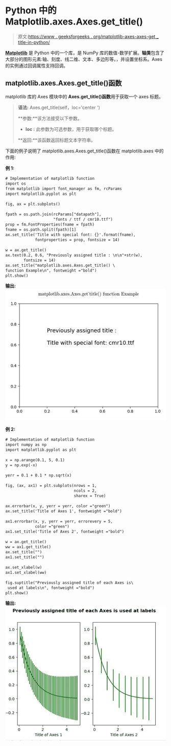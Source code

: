 # Python 中的 Matplotlib.axes.Axes.get_title()

> 原文:[https://www . geeksforgeeks . org/matplotlib-axes-axes-get _ title-in-python/](https://www.geeksforgeeks.org/matplotlib-axes-axes-get_title-in-python/)

**[Matplotlib](https://www.geeksforgeeks.org/python-introduction-matplotlib/)** 是 Python 中的一个库，是 NumPy 库的数值-数学扩展。**轴类**包含了大部分的图形元素:轴、刻度、线二维、文本、多边形等。，并设置坐标系。Axes 的实例通过回调属性支持回调。

## matplotlib.axes.Axes.get_title()函数

matplotlib 库的 Axes 模块中的 **Axes.get_title()函数**用于获取一个 axes 标题。

> **语法:** Axes.get_title(self，loc='center ')
> 
> **参数:**该方法接受以下参数。
> 
> *   **loc :** 此参数为可选参数，用于获取哪个标题。
> 
> **返回:**该函数返回标题文本字符串。

下面的例子说明了 matplotlib.axes.Axes.get_title()函数在 matplotlib.axes 中的作用:

**例 1:**

```
# Implementation of matplotlib function
import os
from matplotlib import font_manager as fm, rcParams
import matplotlib.pyplot as plt

fig, ax = plt.subplots()

fpath = os.path.join(rcParams["datapath"], 
                     "fonts / ttf / cmr10.ttf")
prop = fm.FontProperties(fname = fpath)
fname = os.path.split(fpath)[1]
ax.set_title('Title with special font: {}'.format(fname),
             fontproperties = prop, fontsize = 14)

w = ax.get_title()
ax.text(0.2, 0.6, "Previously assigned title : \n\n"+str(w),
        fontsize = 14)
ax.set_title("matplotlib.axes.Axes.get_title() \
function Example\n", fontweight ="bold")
plt.show()
```

**输出:**
![](img/f2d3a3b426a3814a6110b42398b3cd2f.png)

**例 2:**

```
# Implementation of matplotlib function
import numpy as np
import matplotlib.pyplot as plt

x = np.arange(0.1, 5, 0.1)
y = np.exp(-x)

yerr = 0.1 + 0.1 * np.sqrt(x)

fig, (ax, ax1) = plt.subplots(nrows = 1,
                              ncols = 2,
                              sharex = True)

ax.errorbar(x, y, yerr = yerr, color ="green")
ax.set_title('Title of Axes 1', fontweight ="bold")

ax1.errorbar(x, y, yerr = yerr, errorevery = 5,
             color ="green")
ax1.set_title('Title of Axes 2', fontweight ="bold")

w = ax.get_title()
ww = ax1.get_title()
ax.set_title("")
ax1.set_title("")

ax.set_xlabel(w)
ax1.set_xlabel(ww)

fig.suptitle("Previously assigned title of each Axes is\
 used at labels\n", fontweight ="bold")
plt.show()
```

**输出:**
![](img/bfb59dcb13b213d325f9f7e9ccd4c3c0.png)